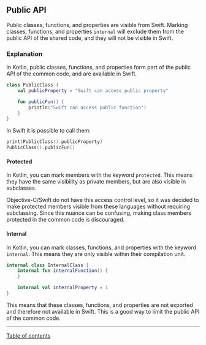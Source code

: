 ## Public API

Public classes, functions, and properties are visible from Swift. Marking classes, functions, and properties `internal` will exclude them from the public API of the shared code, and they will not be visible in Swift.

### Explanation

In Kotlin, public classes, functions, and properties form part of the public API of the common code, and are available in Swift.

```kotlin
class PublicClass {
    val publicProperty = "Swift can access public property"

    fun publicFun() {
        println("Swift can access public function")
    }
}
```

In Swift it is possible to call them:
```swift
print(PublicClass().publicProperty)
PublicClass().publicFun()
```

#### Protected

In Kotlin, you can mark members with the keyword `protected`. This means they have the same visibility as private members, but are also visible in subclasses.

Objective-C/Swift do not have this access control level, so it was decided to make protected members visible from these languages without requiring subclassing. Since this nuance can be confusing, making class members protected in the common code is discouraged.  

#### Internal

In Kotlin, you can mark classes, functions, and properties with the keyword `internal`. This means they are only visible within their compilation unit.

```kotlin
internal class InternalClass {
    internal fun internalFunction() {
    }

    internal val internalProperty = 1
}
```

This means that these classes, functions, and properties are not exported and therefore not available in Swift. This is a good way to limit the public API of the common code.

---
[Table of contents](/README.md)